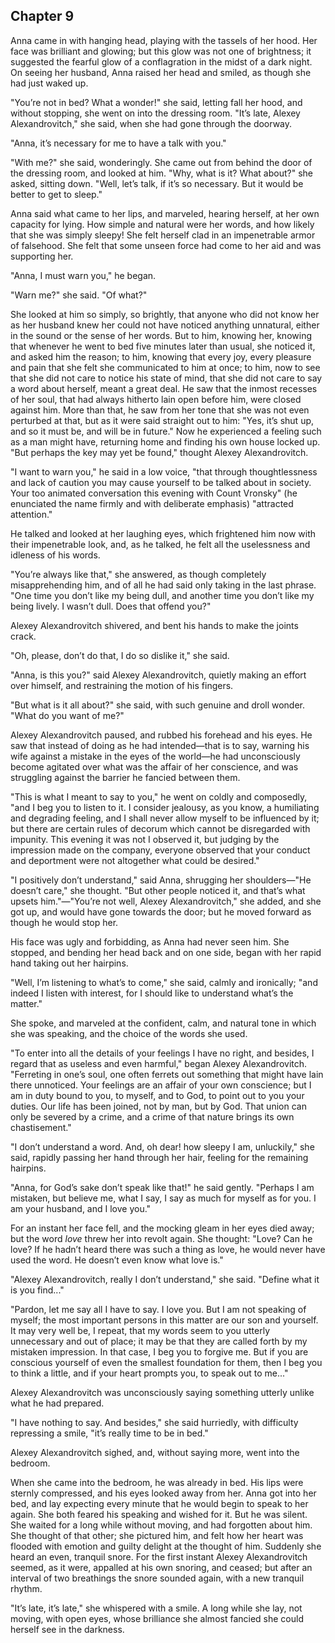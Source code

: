 ## Chapter 9


Anna came in with hanging head, playing with the tassels of her hood.
Her face was brilliant and glowing; but this glow was not one of
brightness; it suggested the fearful glow of a conflagration in the
midst of a dark night. On seeing her husband, Anna raised her head and
smiled, as though she had just waked up.

"You’re not in bed? What a wonder!" she said, letting fall her hood, and
without stopping, she went on into the dressing room. "It’s late, Alexey
Alexandrovitch," she said, when she had gone through the doorway.

"Anna, it’s necessary for me to have a talk with you."

"With me?" she said, wonderingly. She came out from behind the door of
the dressing room, and looked at him. "Why, what is it? What about?" she
asked, sitting down. "Well, let’s talk, if it’s so necessary. But it
would be better to get to sleep."

Anna said what came to her lips, and marveled, hearing herself, at her
own capacity for lying. How simple and natural were her words, and how
likely that she was simply sleepy! She felt herself clad in an
impenetrable armor of falsehood. She felt that some unseen force had
come to her aid and was supporting her.

"Anna, I must warn you," he began.

"Warn me?" she said. "Of what?"

She looked at him so simply, so brightly, that anyone who did not know
her as her husband knew her could not have noticed anything unnatural,
either in the sound or the sense of her words. But to him, knowing her,
knowing that whenever he went to bed five minutes later than usual, she
noticed it, and asked him the reason; to him, knowing that every joy,
every pleasure and pain that she felt she communicated to him at once;
to him, now to see that she did not care to notice his state of mind,
that she did not care to say a word about herself, meant a great deal.
He saw that the inmost recesses of her soul, that had always hitherto
lain open before him, were closed against him. More than that, he saw
from her tone that she was not even perturbed at that, but as it were
said straight out to him: "Yes, it’s shut up, and so it must be, and
will be in future." Now he experienced a feeling such as a man might
have, returning home and finding his own house locked up. "But perhaps
the key may yet be found," thought Alexey Alexandrovitch.

"I want to warn you," he said in a low voice, "that through
thoughtlessness and lack of caution you may cause yourself to be talked
about in society. Your too animated conversation this evening with Count
Vronsky" (he enunciated the name firmly and with deliberate emphasis)
"attracted attention."

He talked and looked at her laughing eyes, which frightened him now with
their impenetrable look, and, as he talked, he felt all the uselessness
and idleness of his words.

"You’re always like that," she answered, as though completely
misapprehending him, and of all he had said only taking in the last
phrase. "One time you don’t like my being dull, and another time you
don’t like my being lively. I wasn’t dull. Does that offend you?"

Alexey Alexandrovitch shivered, and bent his hands to make the joints
crack.

"Oh, please, don’t do that, I do so dislike it," she said.

"Anna, is this you?" said Alexey Alexandrovitch, quietly making an
effort over himself, and restraining the motion of his fingers.

"But what is it all about?" she said, with such genuine and droll
wonder. "What do you want of me?"

Alexey Alexandrovitch paused, and rubbed his forehead and his eyes. He
saw that instead of doing as he had intended—that is to say, warning his
wife against a mistake in the eyes of the world—he had unconsciously
become agitated over what was the affair of her conscience, and was
struggling against the barrier he fancied between them.

"This is what I meant to say to you," he went on coldly and composedly,
"and I beg you to listen to it. I consider jealousy, as you know, a
humiliating and degrading feeling, and I shall never allow myself to be
influenced by it; but there are certain rules of decorum which cannot be
disregarded with impunity. This evening it was not I observed it, but
judging by the impression made on the company, everyone observed that
your conduct and deportment were not altogether what could be desired."

"I positively don’t understand," said Anna, shrugging her shoulders—"He
doesn’t care," she thought. "But other people noticed it, and that’s
what upsets him."—"You’re not well, Alexey Alexandrovitch," she added,
and she got up, and would have gone towards the door; but he moved
forward as though he would stop her.

His face was ugly and forbidding, as Anna had never seen him. She
stopped, and bending her head back and on one side, began with her rapid
hand taking out her hairpins.

"Well, I’m listening to what’s to come," she said, calmly and
ironically; "and indeed I listen with interest, for I should like to
understand what’s the matter."

She spoke, and marveled at the confident, calm, and natural tone in
which she was speaking, and the choice of the words she used.

"To enter into all the details of your feelings I have no right, and
besides, I regard that as useless and even harmful," began Alexey
Alexandrovitch. "Ferreting in one’s soul, one often ferrets out
something that might have lain there unnoticed. Your feelings are an
affair of your own conscience; but I am in duty bound to you, to myself,
and to God, to point out to you your duties. Our life has been joined,
not by man, but by God. That union can only be severed by a crime, and a
crime of that nature brings its own chastisement."

"I don’t understand a word. And, oh dear! how sleepy I am, unluckily,"
she said, rapidly passing her hand through her hair, feeling for the
remaining hairpins.

"Anna, for God’s sake don’t speak like that!" he said gently. "Perhaps I
am mistaken, but believe me, what I say, I say as much for myself as for
you. I am your husband, and I love you."

For an instant her face fell, and the mocking gleam in her eyes died
away; but the word _love_ threw her into revolt again. She thought:
"Love? Can he love? If he hadn’t heard there was such a thing as love,
he would never have used the word. He doesn’t even know what love is."

"Alexey Alexandrovitch, really I don’t understand," she said. "Define
what it is you find..."

"Pardon, let me say all I have to say. I love you. But I am not speaking
of myself; the most important persons in this matter are our son and
yourself. It may very well be, I repeat, that my words seem to you
utterly unnecessary and out of place; it may be that they are called
forth by my mistaken impression. In that case, I beg you to forgive me.
But if you are conscious yourself of even the smallest foundation for
them, then I beg you to think a little, and if your heart prompts you,
to speak out to me..."

Alexey Alexandrovitch was unconsciously saying something utterly unlike
what he had prepared.

"I have nothing to say. And besides," she said hurriedly, with
difficulty repressing a smile, "it’s really time to be in bed."

Alexey Alexandrovitch sighed, and, without saying more, went into the
bedroom.

When she came into the bedroom, he was already in bed. His lips were
sternly compressed, and his eyes looked away from her. Anna got into her
bed, and lay expecting every minute that he would begin to speak to her
again. She both feared his speaking and wished for it. But he was
silent. She waited for a long while without moving, and had forgotten
about him. She thought of that other; she pictured him, and felt how her
heart was flooded with emotion and guilty delight at the thought of him.
Suddenly she heard an even, tranquil snore. For the first instant Alexey
Alexandrovitch seemed, as it were, appalled at his own snoring, and
ceased; but after an interval of two breathings the snore sounded again,
with a new tranquil rhythm.

"It’s late, it’s late," she whispered with a smile. A long while she
lay, not moving, with open eyes, whose brilliance she almost fancied she
could herself see in the darkness.



